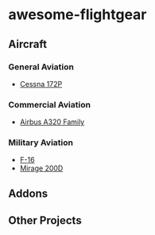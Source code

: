 # awesome-flightgear

## Aircraft

### General Aviation
- [Cessna 172P](https://github.com/c172p-team/c172p)

### Commercial Aviation
- [Airbus A320 Family](https://github.com/legoboyvdlp/A320-family)

### Military Aviation
- [F-16](https://github.com/NikolaiVChr/f16)
- [Mirage 200D](https://github.com/5H1N0B11/flightgear-mirage2000)

## Addons

## Other Projects
